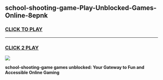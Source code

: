 
## school-shooting-game-Play-Unblocked-Games-Online-8epnk
<h3>
<a href="https://premium76.site?title=school-shooting-game&ref=24A">CLICK TO PLAY</a></h3>
<hr>

<h3>
<a href="https://premium76.site?title=school-shooting-game&ref=24A">CLICK 2 PLAY</a>
  
</h3>

<a href="https://premium76.site?title=school-shooting-game&ref=24A"><img src="https://clearcache.store/games.png"></a>


**school-shooting-game games unblocked: Your Gateway to Fun and Accessible Online Gaming**
